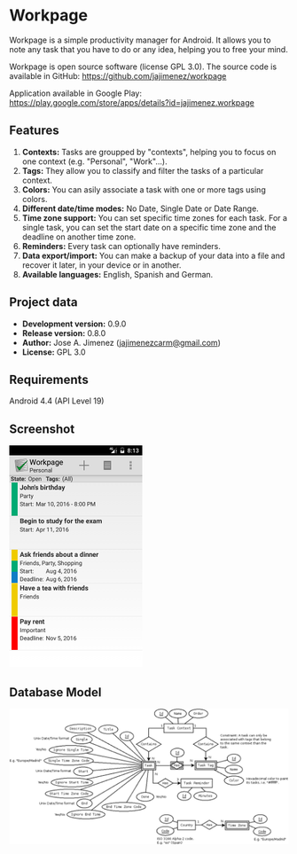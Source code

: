 Workpage
========
Workpage is a simple productivity manager for Android. It allows you to note any task that you have to do or any idea, helping you to free your mind.

Workpage is open source software (license GPL 3.0). The source code is available in GitHub:
https://github.com/jajimenez/workpage

Application available in Google Play:
https://play.google.com/store/apps/details?id=jajimenez.workpage

Features
--------
1. **Contexts:** Tasks are groupped by "contexts", helping you to focus on one context (e.g. "Personal", "Work"...).
2. **Tags:** They allow you to classify and filter the tasks of a particular context.
3. **Colors:** You can asily associate a task with one or more tags using colors.
4. **Different date/time modes:** No Date, Single Date or Date Range.
5. **Time zone support:** You can set specific time zones for each task. For a single task, you can set the start date on a specific time zone and the deadline on another time zone.
6. **Reminders:** Every task can optionally have reminders.
7. **Data export/import:** You can make a backup of your data into a file and recover it later, in your device or in another.
8. **Available languages:** English, Spanish and German.

Project data
------------
* **Development version:** 0.9.0
* **Release version:** 0.8.0
* **Author:** Jose A. Jimenez (jajimenezcarm@gmail.com)
* **License:** GPL 3.0

Requirements
------------
Android 4.4 (API Level 19)

Screenshot
----------
![Screenshot](media/readme_screenshot.png)

Database Model
--------------
![Screenshot](doc/database.png)

